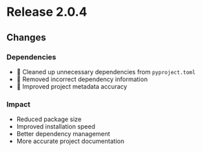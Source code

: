 # Release 2.0.4

## Changes

### Dependencies
- 🧹 Cleaned up unnecessary dependencies from `pyproject.toml`
- 📝 Removed incorrect dependency information
- 🔧 Improved project metadata accuracy

### Impact
- Reduced package size
- Improved installation speed
- Better dependency management
- More accurate project documentation 